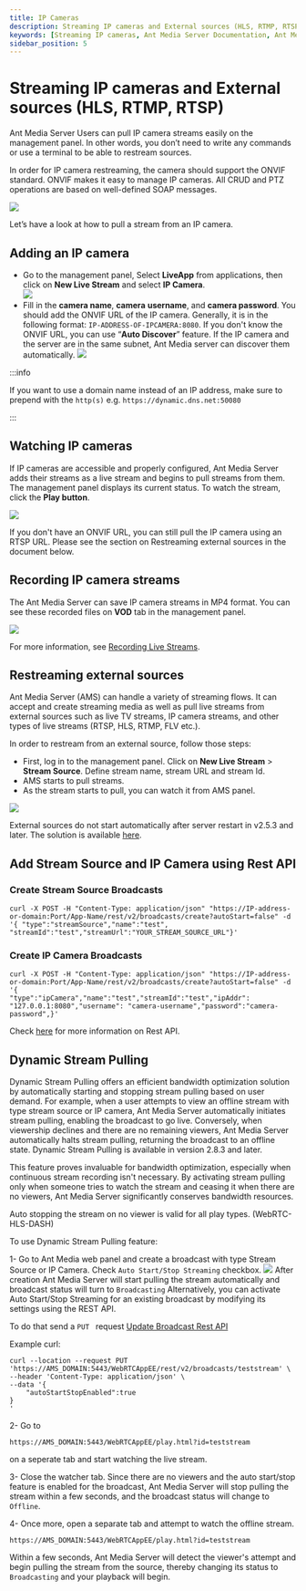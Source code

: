 ```yaml
---
title: IP Cameras
description: Streaming IP cameras and External sources (HLS, RTMP, RTSP)
keywords: [Streaming IP cameras, Ant Media Server Documentation, Ant Media Server Tutorials]
sidebar_position: 5
---
```


# Streaming IP cameras and External sources (HLS, RTMP, RTSP)

Ant Media Server Users can pull IP camera streams easily on the management panel. In other words, you don’t need to write any commands or use a terminal to be able to restream sources.

In order for IP camera restreaming, the camera should support the ONVIF standard. ONVIF makes it easy to manage IP cameras. All CRUD and PTZ operations are based on well-defined SOAP messages.

![](@site/static/img/onvif_conformance.gif)

Let’s have a look at how to pull a stream from an IP camera.

## Adding an IP camera

*   Go to the management panel, Select **LiveApp** from applications, then click on **New Live Stream** and select **IP Camera**.  
    ![](@site/static/img/re-stream-add-ip-camera-1.png)
*   Fill in the **camera name**, **camera** **username**, and **camera password**. You should add the ONVIF URL of the IP camera. Generally, it is in the following format: ```IP-ADDRESS-OF-IPCAMERA:8080```. If you don't know the ONVIF URL, you can use “**Auto Discover**” feature. If the IP camera and the server are in the same subnet, Ant Media server can discover them automatically.
    ![](@site/static/img/publish-live-stream/IP-Camera-and-External-Sources/IP-Camera-Add.png)

:::info

If you want to use a domain name instead of an IP address, make sure to prepend with the `http(s)` e.g.
`https://dynamic.dns.net:50080`

:::

## Watching IP cameras

If IP cameras are accessible and properly configured, Ant Media Server adds their streams as a live stream and begins to pull streams from them. The management panel displays its current status. To watch the stream, click the **Play button**.

![](@site/static/img/publish-live-stream/IP-Camera-and-External-Sources/IP-Camera-Play.png)

If you don't have an ONVIF URL, you can still pull the IP camera using an RTSP URL. Please see the section on Restreaming external sources in the document below.

## Recording IP camera streams

The Ant Media Server can save IP camera streams in MP4 format. You can see these recorded files on **VOD** tab in the management panel.

![](@site/static/img/publish-live-stream/IP-Camera-and-External-Sources/IP-Camera-Recording.png)

For more information, see [Recording Live Streams](https://antmedia.io/docs/guides/recording-live-streams/).

## Restreaming external sources

Ant Media Server (AMS) can handle a variety of streaming flows. It can accept and create streaming media as well as pull live streams from external sources such as live TV streams, IP camera streams, and other types of live streams (RTSP, HLS, RTMP, FLV etc.).

In order to restream from an external source, follow those steps:

*   First, log in to the management panel. Click on 
**New Live Stream** > **Stream Source**. Define stream name, stream URL and stream Id.
*   AMS starts to pull streams.
*   As the stream starts to pull, you can watch it from AMS panel.

![](@site/static/img/publish-live-stream/IP-Camera-and-External-Sources/Stream-Source.png)

External sources do not start automatically after server restart in v2.5.3 and later. The solution is available [here](https://github.com/orgs/ant-media/discussions/5011).

## Add Stream Source and IP Camera using Rest API

### Create Stream Source Broadcasts

```
curl -X POST -H "Content-Type: application/json" "https://IP-address-or-domain:Port/App-Name/rest/v2/broadcasts/create?autoStart=false" -d '{ "type":"streamSource","name":"test",
"streamId":"test","streamUrl":"YOUR_STREAM_SOURCE_URL"}'
```
### Create IP Camera Broadcasts

```
curl -X POST -H "Content-Type: application/json" "https://IP-address-or-domain:Port/App-Name/rest/v2/broadcasts/create?autoStart=false" -d '{
"type":"ipCamera","name":"test","streamId":"test","ipAddr":  "127.0.0.1:8080","username": "camera-username","password":"camera-password",}'
```
Check [here](https://antmedia.io/docs/category/rest-api-guide/) for more information on Rest API.

## Dynamic Stream Pulling
Dynamic Stream Pulling offers an efficient bandwidth optimization solution by automatically starting and stopping stream pulling based on user demand. For example, when a user attempts to view an offline stream with type stream source or IP camera, Ant Media Server automatically initiates stream pulling, enabling the broadcast to go live. Conversely, when viewership declines and there are no remaining viewers, Ant Media Server automatically halts stream pulling, returning the broadcast to an offline state. Dynamic Stream Pulling is available in version 2.8.3 and later.

This feature proves invaluable for bandwidth optimization, especially when continuous stream recording isn't necessary. By activating stream pulling only when someone tries to watch the stream and ceasing it when there are no viewers, Ant Media Server significantly conserves bandwidth resources.

Auto stopping the stream on no viewer is valid for all play types. (WebRTC-HLS-DASH)

To use Dynamic Stream Pulling feature:

1- Go to Ant Media web panel and create a broadcast with type Stream Source or IP Camera. Check ```Auto Start/Stop Streaming``` checkbox.
![](@site/static/img/dynamic-stream-pulling-1.png)
After creation Ant Media Server will start pulling the stream automatically and broadcast status will turn to ```Broadcasting```
Alternatively, you can activate Auto Start/Stop Streaming for an existing broadcast by modifying its settings using the REST API.

To do that send a  ```PUT ``` request
[Update Broadcast Rest API](https://antmedia.io/rest/#/BroadcastRestService/updateBroadcast)

Example curl:
```
curl --location --request PUT 'https://AMS_DOMAIN:5443/WebRTCAppEE/rest/v2/broadcasts/teststream' \
--header 'Content-Type: application/json' \
--data '{
    "autoStartStopEnabled":true
}
'
```

2- Go to 
```
https://AMS_DOMAIN:5443/WebRTCAppEE/play.html?id=teststream
```
on a seperate tab and start watching the live stream.

3- Close the watcher tab. Since there are no viewers and the auto start/stop feature is enabled for the broadcast, Ant Media Server will stop pulling the stream within a few seconds, and the broadcast status will change to ```Offline```.

4- Once more, open a separate tab and attempt to watch the offline stream. 
```
https://AMS_DOMAIN:5443/WebRTCAppEE/play.html?id=teststream
```
Within a few seconds, Ant Media Server will detect the viewer's attempt and begin pulling the stream from the source, thereby changing its status to ```Broadcasting``` and your playback will begin.
